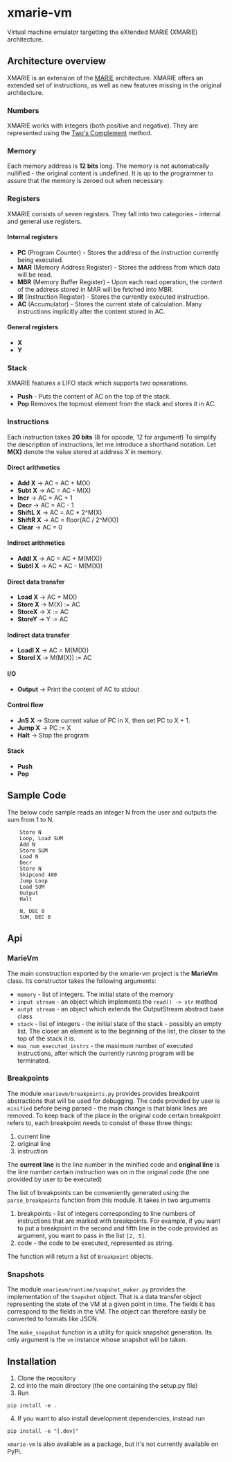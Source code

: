 # xmarie-vm
Virtual machine emulator targetting the eXtended MARIE (XMARIE) architecture.

## Architecture overview
XMARIE is an extension of the [MARIE](http://cf.linnbenton.edu/bcs/cs/parisj/upload/cs271-marie.pdf) architecture.
XMARIE offers an extended set of instructions, as well as new features missing in the original architecture.

### Numbers
XMARIE works with integers (both positive and negative). They are represented using the [Two's Complement](https://en.wikipedia.org/wiki/Two%27s_complement) method.

### Memory
Each memory address is **12 bits** long. The memory is not automatically nullified - the original content is undefined. It is up to the programmer to assure that the memory is zeroed out when necessary.

### Registers
XMARIE consists of seven registers. They fall into two categories - internal and general use registers.

#### Internal registers
- **PC** (Program Counter) - Stores the address of the instruction currently being executed.
- **MAR** (Memory Address Register) - Stores the address from which data will be read.
- **MBR** (Memory Buffer Register) - Upon each read operation, the content of the address stored in MAR will be fetched into MBR.
- **IR** (Instruction Register) - Stores the currently executed instruction.
- **AC** (Accumulator) - Stores the current state of calculation. Many instructions implicitly alter the content stored in AC.

#### General registers
- **X**
- **Y**

### Stack
XMARIE features a LIFO stack which supports two opearations.
- **Push** - Puts the content of AC on the top of the stack.
- **Pop** Removes the topmost element from the stack and stores it in AC.

### Instructions
Each instruction takes **20 bits** (8 for opcode, 12 for argument)
To simplify the description of instructions, let me introduce a shorthand notation.
Let **M(X)** denote the value stored at address *X* in memory. 

#### Direct arithmetics
- **Add X** -> AC = AC + M(X)
- **Subt X** -> AC = AC - M(X)
- **Incr** -> AC = AC + 1
- **Decr** -> AC = AC - 1
- **ShiftL X** -> AC = AC * 2^M(X)
- **ShiftR X** -> AC = floor(AC / 2^M(X))
- **Clear** -> AC = 0

#### Indirect arithmetics
- **AddI X** -> AC = AC + M(M(X))
- **SubtI X** -> AC = AC - M(M(X))

#### Direct data transfer
- **Load X** -> AC = M(X)
- **Store X** -> M(X) := AC
- **StoreX** -> X := AC
- **StoreY** -> Y := AC

#### Indirect data transfer
- **LoadI X** -> AC = M(M(X))
- **StoreI X** -> M(M(X)) := AC

#### I/O
 - **Output** -> Print the content of AC to stdout

#### Control flow
- **JnS X** -> Store current value of PC in X, then set PC to X + 1.
- **Jump X** -> PC := X
- **Halt** -> Stop the program

#### Stack
- **Push**
- **Pop**

## Sample Code
The below code sample reads an integer N from the user and outputs the sum from 1 to N.
```
    Store N
    Loop, Load SUM
    Add N
    Store SUM
    Load N
    Decr
    Store N
    Skipcond 400
    Jump Loop
    Load SUM
    Output
    Halt

    N, DEC 0
    SUM, DEC 0
```

## Api

### MarieVm
The main construction exported by the xmarie-vm project is the **MarieVm** class. Its constructor takes the following arguments:
- `memory` - list of integers. The initial state of the memory
- `input stream` - an object which implements the `read() -> str` method
- `outpt stream` - an object which extends the OutputStream abstract base class 
- `stack` - list of integers - the initial state of the stack - possibly an empty list. The closer an element is to the beginning of the list, the closer to the top of the stack it is.
- `max_num_executed_instrs` - the maximum number of executed instructions, after which the currently running program will be terminated.

### Breakpoints
The module `xmarievm/breakpoints.py` provides provides breakpoint abstractions that will be used for debugging.
The code provided by user is `minified` before being parsed - the main change is that blank lines are removed. To keep track 
of the place in the original code certain breakpoint refers to, each breakpoint needs to consist of these three things: 
1. current line
2. original line
3. instruction

The **current line** is the line number in the minified code and **original line** is the line number certain instruction 
was on in the original code (the one provided by user to be executed)

The list of breakpoints can be conveniently generated using the `parse_breakpoints` function from this module. It takes in two arguments
1. breakpoints - list of integers corresponding to line numbers of instructions that are marked with breakpoints. For example, if you want to put a breakpoint in the second and fifth line in the code provided as argument, you want to pass in the list `[2, 5]`.
2. code - the code to be executed, represented as string.

The function will return a list of `Breakpoint` objects.

### Snapshots
The module `xmarievm/runtime/snapshot_maker.py` provides the implementation of the `Snapshot` object. That is a data transfer object representing the state of the VM at a given point in time. The fields it has correspond to the fields in the VM. The object can therefore easily be converted to formats like JSON.

The `make_snapshot` function is a utility for quick snapshot generation. Its only argument is the `vm` instance whose snapshot will be taken.

## Installation
1. Clone the repository
2. cd into the main directory (the one containing the setup.py file)
3. Run
```
pip install -e .
```
4. If you want to also install development dependencies, instead run
```
pip install -e "[.dev]"
```

`xmarie-vm` is also available as a package, but it's not currently available on PyPi.
